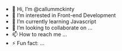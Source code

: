 - 👋 Hi, I’m @callummckinty
- 👀 I’m interested in Front-end Development
- 🌱 I’m currently learning Javascript
- 💞️ I’m looking to collaborate on ...
- 📫 How to reach me ...
- ⚡ Fun fact: ...

<!---
callummckinty/callummckinty is a ✨ special ✨ repository because its `README.md` (this file) appears on your GitHub profile.
You can click the Preview link to take a look at your changes.
--->
